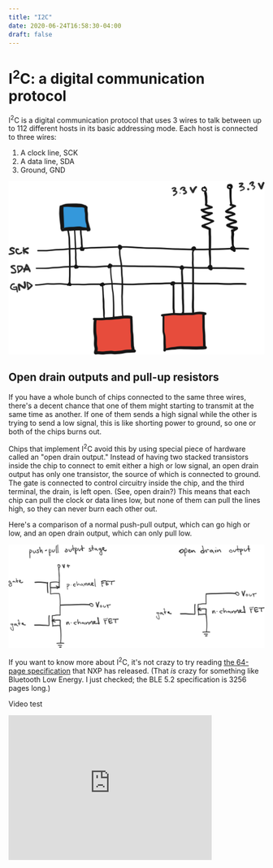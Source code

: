 ```yaml
---
title: "I2C"
date: 2020-06-24T16:58:30-04:00
draft: false
---
```

# I<sup>2</sup>C: a digital communication protocol

I<sup>2</sup>C is a digital communication protocol that uses 3 wires to talk between up to 112 different hosts in its basic addressing mode. Each host is connected to three wires:

 1. A clock line, SCK
 2. A data line, SDA
 3. Ground, GND

![I2C schematic](/img/i2c-schematic.png)

## Open drain outputs and pull-up resistors

If you have a whole bunch of chips connected to the same three wires, there's a decent chance that one of them might starting to transmit at the same time as another. If one of them sends a high signal while the other is trying to send a low signal, this is like shorting power to ground, so one or both of the chips burns out.

Chips that implement I<sup>2</sup>C avoid this by using special piece of hardware called an "open drain output." Instead of having two stacked transistors inside the chip to connect to emit either a high or low signal, an open drain output has only one transistor, the source of which is connected to ground. The gate is connected to control circuitry inside the chip, and the third terminal, the drain, is left open. (See, open drain?) This means that each chip can pull the clock or data lines low, but none of them can pull the lines high, so they can never burn each other out.

Here's a comparison of a normal push-pull output, which can go high or low, and an open drain output, which can only pull low.

![open drain output](/img/i2c-open-drain.png)

If you want to know more about I<sup>2</sup>C, it's not crazy to try reading [the 64-page specification](/pdf/i2c-specification-UM10204.pdf) that NXP has released. (That *is* crazy for something like Bluetooth Low Energy. I just checked; the BLE 5.2 specification is 3256 pages long.)

Video test

<iframe id="kaltura_player" src="https://cdnapisec.kaltura.com/p/1813261/sp/181326100/embedIframeJs/uiconf_id/26203331/partner_id/1813261?iframeembed=true&playerId=kaltura_player&entry_id=1_zqozv6fh&flashvars[streamerType]=auto&amp;flashvars[localizationCode]=en&amp;flashvars[leadWithHTML5]=true&amp;flashvars[sideBarContainer.plugin]=true&amp;flashvars[sideBarContainer.position]=left&amp;flashvars[sideBarContainer.clickToClose]=true&amp;flashvars[chapters.plugin]=true&amp;flashvars[chapters.layout]=vertical&amp;flashvars[chapters.thumbnailRotator]=false&amp;flashvars[streamSelector.plugin]=true&amp;flashvars[EmbedPlayer.SpinnerTarget]=videoHolder&amp;flashvars[dualScreen.plugin]=true&amp;flashvars[Kaltura.addCrossoriginToIframe]=true&amp;&wid=1_yfhf0mos" width="400" height="285" allowfullscreen webkitallowfullscreen mozAllowFullScreen allow="autoplay *; fullscreen *; encrypted-media *" sandbox="allow-forms allow-same-origin allow-scripts allow-top-navigation allow-pointer-lock allow-popups allow-modals allow-orientation-lock allow-popups-to-escape-sandbox allow-presentation allow-top-navigation-by-user-activation" frameborder="0" title="Kaltura Player"></iframe>
